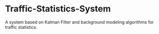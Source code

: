 # Traffic-Statistics-System

A system based on Kalman Filter and background modeling algorithms for traffic statistics.
